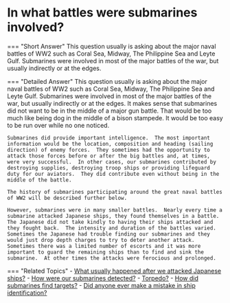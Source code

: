 # In what battles were submarines involved?


=== "Short Answer"
    This question usually is asking about the major naval battles of WW2 such as Coral Sea, Midway, The Philippine Sea and Leyte Gulf. Submarines were involved in most of the major battles of the war, but usually indirectly or at the edges.

=== "Detailed Answer"
    This question usually is asking about the major naval battles of WW2 such as Coral Sea, Midway, The Philippine Sea and Leyte Gulf.  Submarines were involved in most of the major battles of the war, but usually indirectly or at the edges.  It makes sense that submarines did not want to be in the middle of a major gun battle.  That would be too much like being dog in the middle of a bison stampede.  It would be too easy to be run over while no one noticed.

    Submarines did provide important intelligence.  The most important information would be the location, composition and heading (sailing direction) of enemy forces.  They sometimes had the opportunity to attack those forces before or after the big battles and, at times, were very successful.  In other cases, our submarines contributed by destroying supplies, destroying troop ships or providing lifeguard duty for our aviators.  They did contribute even without being in the middle of the battle.

    The history of submarines participating around the great naval battles of WW2 will be described further below.

    However, submarines were in many smaller battles.  Nearly every time a submarine attacked Japanese ships, they found themselves in a battle.  The Japanese did not take kindly to having their ships attacked and they fought back.  The intensity and duration of the battles varied.  Sometimes the Japanese had trouble finding our submarines and they would just drop depth charges to try to deter another attack.  Sometimes there was a limited number of escorts and it was more important to guard the remaining ships than to find and sink the submarine.  At other times the attacks were ferocious and prolonged.

=== "Related Topics"
    - [What usually happened after we attacked Japanese ships?](./what-usually-happened-after-we-attacked-japanese-ships.md)
    - [How were our submarines detected?](./how-were-our-submarines-detected.md)
    - [Torpedo?](./torpedo.md)
    - [How did submarines find targets?](./how-did-submarines-find-targets.md)
    - [Did anyone ever make a mistake in ship identification?](./did-anyone-ever-make-a-mistake-in-ship-identification.md)
